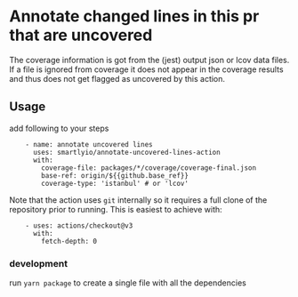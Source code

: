 # Annotate changed lines in this pr that are uncovered

The coverage information is got from the (jest) output json or lcov data files. If a file is ignored from coverage it does not appear in the
coverage results and thus does not get flagged as uncovered by this action.

## Usage

add following to your steps

```
    - name: annotate uncovered lines
      uses: smartlyio/annotate-uncovered-lines-action
      with:
        coverage-file: packages/*/coverage/coverage-final.json
        base-ref: origin/${{github.base_ref}}
        coverage-type: 'istanbul' # or 'lcov'
```

Note that the action uses `git` internally so it requires a full clone of the repository prior to running.
This is easiest to achieve with:

```
    - uses: actions/checkout@v3
      with:
        fetch-depth: 0
```

### development

run `yarn package` to create a single file with all the dependencies
